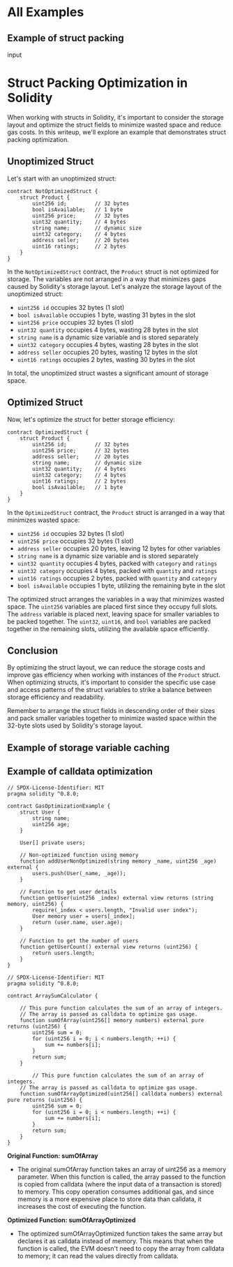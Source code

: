 # All Examples

## Example of struct packing

input

# Struct Packing Optimization in Solidity

When working with structs in Solidity, it's important to consider the storage layout and optimize the struct fields to minimize wasted space and reduce gas costs. In this writeup, we'll explore an example that demonstrates struct packing optimization.

## Unoptimized Struct

Let's start with an unoptimized struct:

```solidity
contract NotOptimizedStruct {
    struct Product {
        uint256 id;         // 32 bytes
        bool isAvailable;   // 1 byte
        uint256 price;      // 32 bytes
        uint32 quantity;    // 4 bytes
        string name;        // dynamic size
        uint32 category;    // 4 bytes
        address seller;     // 20 bytes
        uint16 ratings;     // 2 bytes
    }
}
```

In the `NotOptimizedStruct` contract, the `Product` struct is not optimized for storage. The variables are not arranged in a way that minimizes gaps caused by Solidity's storage layout. Let's analyze the storage layout of the unoptimized struct:

- `uint256 id` occupies 32 bytes (1 slot)
- `bool isAvailable` occupies 1 byte, wasting 31 bytes in the slot
- `uint256 price` occupies 32 bytes (1 slot)
- `uint32 quantity` occupies 4 bytes, wasting 28 bytes in the slot
- `string name` is a dynamic size variable and is stored separately
- `uint32 category` occupies 4 bytes, wasting 28 bytes in the slot
- `address seller` occupies 20 bytes, wasting 12 bytes in the slot
- `uint16 ratings` occupies 2 bytes, wasting 30 bytes in the slot

In total, the unoptimized struct wastes a significant amount of storage space.

## Optimized Struct

Now, let's optimize the struct for better storage efficiency:

```solidity
contract OptimizedStruct {
    struct Product {
        uint256 id;         // 32 bytes
        uint256 price;      // 32 bytes
        address seller;     // 20 bytes
        string name;        // dynamic size
        uint32 quantity;    // 4 bytes
        uint32 category;    // 4 bytes
        uint16 ratings;     // 2 bytes
        bool isAvailable;   // 1 byte
    }
}
```

In the `OptimizedStruct` contract, the `Product` struct is arranged in a way that minimizes wasted space:

- `uint256 id` occupies 32 bytes (1 slot)
- `uint256 price` occupies 32 bytes (1 slot)
- `address seller` occupies 20 bytes, leaving 12 bytes for other variables
- `string name` is a dynamic size variable and is stored separately
- `uint32 quantity` occupies 4 bytes, packed with `category` and `ratings`
- `uint32 category` occupies 4 bytes, packed with `quantity` and `ratings`
- `uint16 ratings` occupies 2 bytes, packed with `quantity` and `category`
- `bool isAvailable` occupies 1 byte, utilizing the remaining byte in the slot

The optimized struct arranges the variables in a way that minimizes wasted space. The `uint256` variables are placed first since they occupy full slots. The `address` variable is placed next, leaving space for smaller variables to be packed together. The `uint32`, `uint16`, and `bool` variables are packed together in the remaining slots, utilizing the available space efficiently.

## Conclusion

By optimizing the struct layout, we can reduce the storage costs and improve gas efficiency when working with instances of the `Product` struct. When optimizing structs, it's important to consider the specific use case and access patterns of the struct variables to strike a balance between storage efficiency and readability.

Remember to arrange the struct fields in descending order of their sizes and pack smaller variables together to minimize wasted space within the 32-byte slots used by Solidity's storage layout.

## Example of storage variable caching

## Example of calldata optimization

```solidity
// SPDX-License-Identifier: MIT
pragma solidity ^0.8.0;

contract GasOptimizationExample {
    struct User {
        string name;
        uint256 age;
    }

    User[] private users;

    // Non-optimized function using memory
    function addUserNonOptimized(string memory _name, uint256 _age) external {
        users.push(User(_name, _age));
    }

    // Function to get user details
    function getUser(uint256 _index) external view returns (string memory, uint256) {
        require(_index < users.length, "Invalid user index");
        User memory user = users[_index];
        return (user.name, user.age);
    }

    // Function to get the number of users
    function getUserCount() external view returns (uint256) {
        return users.length;
    }
}
```

```solidity
// SPDX-License-Identifier: MIT
pragma solidity ^0.8.0;

contract ArraySumCalculator {

    // This pure function calculates the sum of an array of integers.
    // The array is passed as calldata to optimize gas usage.
    function sumOfArray(uint256[] memory numbers) external pure returns (uint256) {
        uint256 sum = 0;
        for (uint256 i = 0; i < numbers.length; ++i) {
            sum += numbers[i];
        }
        return sum;
    }

        // This pure function calculates the sum of an array of integers.
    // The array is passed as calldata to optimize gas usage.
    function sumOfArrayOptimized(uint256[] calldata numbers) external pure returns (uint256) {
        uint256 sum = 0;
        for (uint256 i = 0; i < numbers.length; ++i) {
            sum += numbers[i];
        }
        return sum;
    }
}
```

**Original Function: sumOfArray**

- The original sumOfArray function takes an array of uint256 as a memory parameter. When this function is called, the array passed to the function is copied from calldata (where the input data of a transaction is stored) to memory. This copy operation consumes additional gas, and since memory is a more expensive place to store data than calldata, it increases the cost of executing the function.

**Optimized Function: sumOfArrayOptimized**

- The optimized sumOfArrayOptimized function takes the same array but declares it as calldata instead of memory. This means that when the function is called, the EVM doesn't need to copy the array from calldata to memory; it can read the values directly from calldata.
